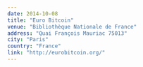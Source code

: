 ```yaml
---
date: 2014-10-08
title: "Euro Bitcoin"
venue: "Bibliothèque Nationale de France"
address: "Quai François Mauriac 75013"
city: "Paris"
country: "France"
link: "http://eurobitcoin.org/"
---
```

